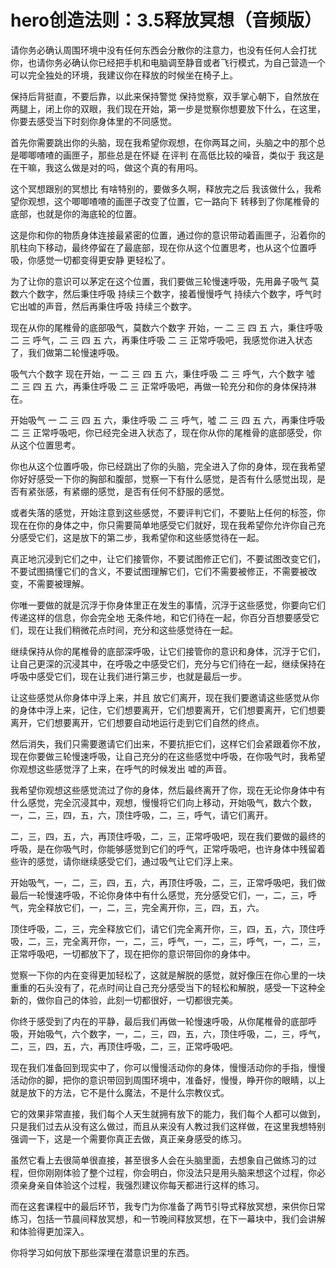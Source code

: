 # hero创造法则：3.5释放冥想（音频版）

请你务必确认周围环境中没有任何东西会分散你的注意力，也没有任何人会打扰你，也请你务必确认你已经把手机和电脑调至静音或者飞行模式，为自己营造一个可以完全独处的环境，我建议你在释放的时候坐在椅子上。

保持后背挺直，不要后靠，以此来保持警觉 保持觉察，双手掌心朝下，自然放在两腿上，闭上你的双眼，我们现在开始，第一步是觉察你想要放下什么，在这里，你要去感受当下时刻你身体里的不同感觉。

首先你需要跳出你的头脑，现在我希望你观想，在你两耳之间，头脑之中的那个总是唧唧喳喳的画匣子，那些总是在怀疑 在评判 在高低比较的噪音，类似于 我这是在干嘛，我这么做是对的吗，做这个真的有用吗。

这个冥想跟别的冥想比 有啥特别的，要做多久啊，释放完之后 我该做什么，我希望你观想，这个唧唧喳喳的画匣子改变了位置，它一路向下 转移到了你尾椎骨的底部，也就是你的海底轮的位置。

这是你和你的物质身体连接最紧密的位置，通过你的意识带动着画匣子，沿着你的肌柱向下移动，最终停留在了最底部，现在你从这个位置思考，也从这个位置呼吸，你感觉一切都变得更安静 更轻松了。

为了让你的意识可以茅定在这个位置，我们要做三轮慢速呼吸，先用鼻子吸气 莫数六个数字，然后秉住呼吸 持续三个数字，接着慢慢呼气 持续六个数字，呼气时 它出嘘的声音，然后再秉住呼吸 持续三个数字。

现在从你的尾椎骨的底部吸气，莫数六个数字 开始，一 二 三 四 五 六，秉住呼吸 二 三 呼气，二 三 四 五 六，再秉住呼吸 二 三 正常呼吸吧，我感觉你进入状态了，我们做第二轮慢速呼吸。

吸气六个数字 现在开始，一 二 三 四 五 六，秉住呼吸 二 三 呼气，六个数字 噓 二 三 四 五 六，再秉住呼吸 二 三 正常呼吸吧，再做一轮充分和你的身体保持淋在。

开始吸气 一 二 三 四 五 六，秉住呼吸 二 三 呼气，噓 二 三 四 五 六，再秉住呼吸 二 三 正常呼吸吧，你已经完全进入状态了，现在你从你的尾椎骨的底部感受，你从这个位置思考。

你也从这个位置呼吸，你已经跳出了你的头脑，完全进入了你的身体，现在我希望你好好感受一下你的胸部和腹部，觉察一下有什么感觉，是否有什么感觉出现，是否有紧张感，有紧绷的感觉，是否有任何不舒服的感觉。

或者失落的感觉，开始注意到这些感觉，不要评判它们，不要贴上任何的标签，你现在在你的身体之中，你只需要简单地感受它们就好，现在我希望你允许你自己充分感受它们，这是放下的第二步，我希望你和这些感觉待在一起。

真正地沉浸到它们之中，让它们接管你，不要试图修正它们，不要试图改变它们，不要试图搞懂它们的含义，不要试图理解它们，它们不需要被修正，不需要被改变，不需要被理解。

你唯一要做的就是沉浮于你身体里正在发生的事情，沉浮于这些感觉，你要向它们传递这样的信息，你会完全地 无条件地，和它们待在一起，你百分百想要感受它们，现在让我们稍微花点时间，充分和这些感觉待在一起。

继续保持从你的尾椎骨的底部深呼吸，让它们接管你的意识和身体，沉浮于它们，让自己更深的沉浸其中，在呼吸之中感受它们，充分与它们待在一起，继续保持在呼吸中感受它们，现在让我们进行第三步，也就是最后一步。

让这些感觉从你身体中浮上来，并且 放它们离开，现在我们要邀请这些感觉从你的身体中浮上来，记住，它们想要离开，它们想要离开，它们想要离开，它们想要离开，它们想要离开，它们想要自动地运行走到它们自然的终点。

然后消失，我们只需要邀请它们出来，不要抗拒它们，这样它们会紧跟着你不放，现在你要做三轮慢速呼吸，让自己充分的在这些感觉中呼吸，在你吸气时，我希望你观想这些感觉浮了上来，在呼气的时候发出 嘘的声音。

我希望你观想这些感觉流过了你的身体，然后最终离开了你，现在无论你身体中有什么感觉，完全沉浸其中，观想，慢慢将它们向上移动，开始吸气，数六个数，一，二，三，四，五，六，顶住呼吸，二，三，呼气，请它们离开。

二，三，四，五，六，再顶住呼吸，二，三，正常呼吸吧，现在我们要做的最终的呼吸，是在你吸气时，你能够感觉到它们的呼气，正常呼吸吧，也许身体中残留着些许的感觉，请你继续感受它们，通过吸气让它们浮上来。

开始吸气，一，二，三，四，五，六，再顶住呼吸，二，三，正常呼吸吧，我们做最后一轮慢速呼吸，不论你身体中有什么感觉，充分感受它们，一，二，三，呼气，完全释放它们，一，二，三，完全离开你，三，四，五，六。

顶住呼吸，二，三，完全释放它们，请它们完全离开你，三，四，五，六，顶住呼吸，二，三，完全离开你，一，二，三，呼气，一，二，三，呼气，一，二，三，正常呼吸吧，一切都放下了，现在把你的意识带回你的身体中。

觉察一下你的内在变得更加轻松了，这就是解脱的感觉，就好像压在你心里的一块重重的石头没有了，花点时间让自己充分感受当下的轻松和解脱，感受一下这种全新的，做你自己的体验，此刻一切都很好，一切都很完美。

你终于感受到了内在的平静，最后我们再做一轮慢速呼吸，从你尾椎骨的底部呼吸，开始吸气，六个数字，一，二，三，四，五，六，顶住呼吸，二，三，呼气，二，三，四，五，六，再顶住呼吸，二，三，正常呼吸吧。

现在我们准备回到现实中了，你可以慢慢活动你的身体，慢慢活动你的手指，慢慢活动你的脚，把你的意识带回到周围环境中，准备好，慢慢，睁开你的眼睛，以上就是放下的方法，它不是什么魔法，不是什么宗教仪式。

它的效果非常直接，我们每个人天生就拥有放下的能力，我们每个人都可以做到，只是我们过去从没有这么做过，而且从来没有人教过我们这样做，在这里我想特别强调一下，这是一个需要你真正去做，真正亲身感受的练习。

虽然它看上去很简单很直接，甚至很多人会在头脑里面，去想象自己做练习的过程，但你刚刚体验了整个过程，你会明白，你没法只是用头脑来想这个过程，你必须亲身亲自体验这个过程，我强烈建议你每天都进行这样的练习。

而在这套课程中的最后环节，我专门为你准备了两节引导式释放冥想，来供你日常练习，包括一节晨间释放冥想，和一节晚间释放冥想，在下一幕块中，我们会讲解和体验得更加深入。

你将学习如何放下那些深埋在潜意识里的东西。